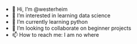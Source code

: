 - 👋 Hi, I’m @westerheim
- 👀 I’m interested in learning data science
- 🌱 I’m currently learning python
- 💞️ I’m looking to collaborate on beginner projects
- 📫 How to reach me: I am no where

<!---
westerheim/westerheim is a ✨ special ✨ repository because its `README.md` (this file) appears on your GitHub profile.
You can click the Preview link to take a look at your changes.
--->
